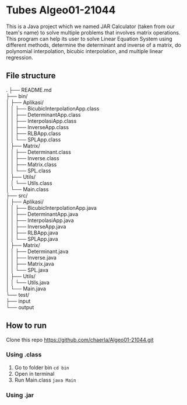 # Tubes Algeo01-21044

This is a Java project which we named JAR Calculator (taken from our team's name) to solve multiple problems that involves matrix operations. This program can help its user to solve Linear Equation System using different methods, determine the determinant and inverse of a matrix, do polynomial interpolation, bicubic interpolation, and multiple linear regression.

## File structure

.
├── README.md <br>
├── bin/ <br>
│ ├── Aplikasi/ <br>
│ │ ├── BicubicInterpolationApp.class <br>
│ │ ├── DeterminantApp.class <br>
│ │ ├── InterpolasiApp.class <br>
│ │ ├── InverseApp.class <br>
│ │ ├── RLBApp.class <br>
│ │ └── SPLApp.class <br>
│ ├── Matrix/ <br>
│ │ ├── Determinant.class <br>
│ │ ├── Inverse.class <br>
│ │ ├── Matrix.class <br>
│ │ └── SPL.class <br>
│ ├── Utils/ <br>
│ │ └── Utils.class <br>
│ └── Main.class <br>
├── src/ <br>
│ ├── Aplikasi/ <br>
│ │ ├── BicubicInterpolationApp.java <br>
│ │ ├── DeterminantApp.java <br>
│ │ ├── InterpolasiApp.java <br>
│ │ ├── InverseApp.java <br>
│ │ ├── RLBApp.java <br>
│ │ └── SPLApp.java <br>
│ ├── Matrix/ <br>
│ │ ├── Determinant.java <br>
│ │ ├── Inverse.java <br>
│ │ ├── Matrix.java <br>
│ │ └── SPL.java <br>
│ ├── Utils/ <br>
│ │ └── Utils.java <br>
│ └── Main.java <br>
└── test/ <br>
├── input <br>
└── output <br>

## How to run

Clone this repo https://github.com/chaerla/Algeo01-21044.git

### Using .class

1. Go to folder bin `cd bin`
2. Open in terminal
3. Run Main.class `java Main`

### Using .jar
